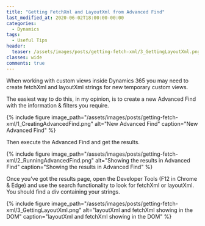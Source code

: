 ```yaml
---
title: "Getting FetchXml and LayoutXml from Advanced Find"
last_modified_at: 2020-06-02T18:00:00-00:00
categories:
  - Dynamics
tags:
  - Useful Tips
header:
  teaser: /assets/images/posts/getting-fetch-xml/3_GettingLayoutXml.png
classes: wide
comments: true
---
```


When working with custom views inside Dynamics 365 you may need to create fetchXml and layoutXml strings for new temporary custom views.

The easiest way to do this, in my opinion, is to create a new Advanced Find with the information & filters you require.

{%
  include figure
  image_path="/assets/images/posts/getting-fetch-xml/1_CreatingAdvancedFind.png"
  alt="New Advanced Find"
  caption="New Advanced Find"
%}

Then execute the Advanced Find and get the results.

{%
  include figure
  image_path="/assets/images/posts/getting-fetch-xml/2_RunningAdvancedFind.png"
  alt="Showing the results in Advanced Find"
  caption="Showing the results in Advanced Find"
%}

Once you’ve got the results page, open the Developer Tools (F12 in Chrome & Edge) and use the search functionality to look for fetchXml or layoutXml. You should find a div containing your strings.

{%
  include figure
  image_path="/assets/images/posts/getting-fetch-xml/3_GettingLayoutXml.png"
  alt="layoutXml and fetchXml showing in the DOM"
  caption="layoutXml and fetchXml showing in the DOM"
%}

